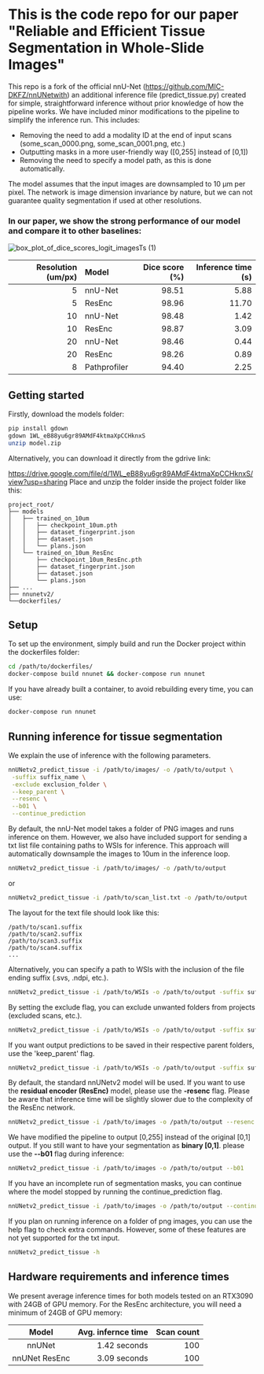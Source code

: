 # This is the code repo for our paper "Reliable and Efficient Tissue Segmentation in Whole-Slide Images" 

This repo is a fork of the official nnU-Net (https://github.com/MIC-DKFZ/nnUNetwith) an additional inference file (predict_tissue.py) created for simple, straightforward inference without prior knowledge of how the pipeline works. We have included minor modifications to the pipeline to simplify the inference run. This includes: 
- Removing the need to add a modality ID at the end of input scans (some_scan_0000.png, some_scan_0001.png, etc.)
- Outputting masks in a more user-friendly way ([0,255] instead of [0,1])
- Removing the need to specify a model path, as this is done automatically.

The model assumes that the input images are downsampled to 10 μm per pixel. The network is image dimension invariance by nature, but we can not guarantee quality segmentation if used at other resolutions.

### In our paper, we show the strong performance of our model and compare it to other baselines: 
![box_plot_of_dice_scores_logit_imagesTs (1)](https://github.com/user-attachments/assets/24297616-61a2-4319-b95d-a04aecd16082)

| Resolution (um/px) |     Model    | Dice score (%) | Inference time (s) |
| -----------------: | :----------- | -------------: | -----------------: |
|          5         | nnU-Net      |    98.51       |          5.88      |
|          5         | ResEnc       |    98.96       |         11.70      |
|         10         | nnU-Net      |    98.48       |          1.42      |
|         10         | ResEnc       |    98.87       |          3.09      |
|         20         | nnU-Net      |    98.46       |          0.44      |
|         20         | ResEnc       |    98.26       |          0.89      |
|          8         | Pathprofiler |    94.40       |          2.25      |



## Getting started
Firstly, download the models folder: 

```bash
pip install gdown
gdown 1WL_eB88yu6gr89AMdF4ktmaXpCCHknxS
unzip model.zip
```

Alternatively, you can download it directly from the gdrive link:

https://drive.google.com/file/d/1WL_eB88yu6gr89AMdF4ktmaXpCCHknxS/view?usp=sharing
Place and unzip the folder inside the project folder like this:

```plaintext
project_root/                                                              
├── models
│   ├── trained_on_10um
│   │   ├── checkpoint_10um.pth
│   │   ├── dataset_fingerprint.json
│   │   ├── dataset.json
│   │   └── plans.json
│   └── trained_on_10um_ResEnc
│       ├── checkpoint_10um_ResEnc.pth
│       ├── dataset_fingerprint.json
│       ├── dataset.json
│       └── plans.json
├── ... 
├── nnunetv2/                                                                                                
└──dockerfiles/    
```

## Setup
To set up the environment, simply build and run the Docker project within the dockerfiles folder:

```bash
cd /path/to/dockerfiles/
docker-compose build nnunet && docker-compose run nnunet
```

If you have already built a container, to avoid rebuilding every time, you can use:
```bash
docker-compose run nnunet
```

## Running inference for tissue segmentation

We explain the use of inference with the following parameters.
```bash
nnUNetv2_predict_tissue -i /path/to/images/ -o /path/to/output \
 -suffix suffix_name \
 -exclude exclusion_folder \
 --keep_parent \
 --resenc \
 --b01 \
 --continue_prediction
```

By default, the nnU-Net model takes a folder of PNG images and runs inference on them. However, we also have included support for sending a txt list file containing paths to WSIs for inference. This approach will automatically downsample the images to 10um in the inference loop.

```bash
nnUNetv2_predict_tissue -i /path/to/images/ -o /path/to/output
```
or
```bash
nnUNetv2_predict_tissue -i /path/to/scan_list.txt -o /path/to/output
```

The layout for the text file should look like this:
```text
/path/to/scan1.suffix
/path/to/scan2.suffix
/path/to/scan3.suffix
/path/to/scan4.suffix
...
```

Alternatively, you can specify a path to WSIs with the inclusion of the file ending suffix (.svs, .ndpi, etc.).
```bash
nnUNetv2_predict_tissue -i /path/to/WSIs -o /path/to/output -suffix suffix_name
```

By setting the exclude flag, you can exclude unwanted folders from projects (excluded scans, etc.). 

```bash
nnUNetv2_predict_tissue -i /path/to/WSIs -o /path/to/output -suffix suffix_name -exclude exclusion_folder
```

If you want output predictions to be saved in their respective parent folders, use the 'keep_parent' flag.
```bash
nnUNetv2_predict_tissue -i /path/to/WSIs -o /path/to/output -suffix suffix_name --keep_parent
```

By default, the standard nnUNetv2 model will be used. If you want to use the **residual encoder (ResEnc)** model, please use the **-resenc** flag. Please be aware that inference time will be slightly slower due to the complexity of the ResEnc network. 

```bash
nnUNetv2_predict_tissue -i /path/to/images -o /path/to/output --resenc
```

We have modified the pipeline to output [0,255] instead of the original [0,1] output. If you still want to have your segmentation as **binary [0,1]**. please use the **--b01** flag during inference:

```bash
nnUNetv2_predict_tissue -i /path/to/images -o /path/to/output --b01
```

If you have an incomplete run of segmentation masks, you can continue where the model stopped by running the continue_prediction flag.

```bash
nnUNetv2_predict_tissue -i /path/to/images -o /path/to/output --continue_prediction
```

If you plan on running inference on a folder of png images, you can use the help flag to check extra commands. However, some of these features are not yet supported for the txt input. 

```bash
nnUNetv2_predict_tissue -h
```

## Hardware requirements and inference times
We present average inference times for both models tested on an RTX3090 with 24GB of GPU memory. For the ResEnc architecture, you will need a minimum of 24GB of GPU memory:

|  Model | Avg. infernce time | Scan count |
| :------: | ------------------: | ----------: |
| nnUNet        |      1.42 seconds  |     100    |
| nnUNet ResEnc |      3.09 seconds  |     100    |
